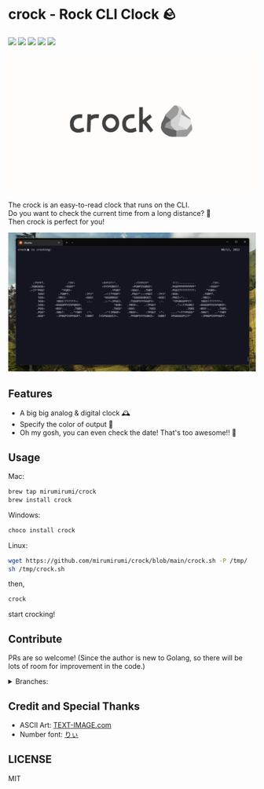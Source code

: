 # crock - Rock CLI Clock 🪨

<img src="https://img.shields.io/github/go-mod/go-version/mirumirumi/crock"> <img src="https://img.shields.io/github/v/release/mirumirumi/crock"> <img src="https://img.shields.io/github/workflow/status/mirumirumi/crock/release"> <img src="https://img.shields.io/homebrew/installs/dy/crock?label=brew%20downloads"> <img src="https://img.shields.io/chocolatey/dt/crock?label=chocolatey%20downloads">

![crock](/assets/main-visual.png)

The crock is an easy-to-read clock that runs on the CLI.  
Do you want to check the current time from a long distance? 👀  
Then crock is perfect for you!

![crocking](/assets/crocking.gif)

## Features

- A big big analog & digital clock 🕰️
- Specify the color of output 🎨
- Oh my gosh, you can even check the date! That's too awesome!! 📅

## Usage

Mac:

```bash
brew tap mirumirumi/crock
brew install crock
```

Windows:

```powershell
choco install crock
```

Linux:

```bash
wget https://github.com/mirumirumi/crock/blob/main/crock.sh -P /tmp/
sh /tmp/crock.sh
```

then,

```bash
crock
```

start crocking!

## Contribute

PRs are so welcome!
(Since the author is new to Golang, so there will be lots of room for improvement in the code.)

<details>
<summary>Branches:</summary>

- main branch for release: `release/prd`
- daily commit: `main`
</details>

## Credit and Special Thanks

- ASCII Art: [TEXT-IMAGE.com](https://www.text-image.com/about.html)
- Number font: [りぃ](http://aoirii.babyblue.jp/font/riipopkk/index.html)

## LICENSE

MIT
